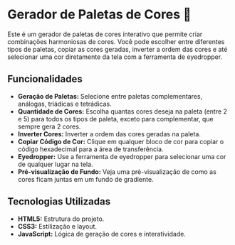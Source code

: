 # Gerador de Paletas de Cores 🎨

Este é um gerador de paletas de cores interativo que permite criar combinações harmoniosas de cores. Você pode escolher entre diferentes tipos de paletas, copiar as cores geradas, inverter a ordem das cores e até selecionar uma cor diretamente da tela com a ferramenta de eyedropper.

## Funcionalidades

- **Geração de Paletas:** Selecione entre paletas complementares, análogas, triádicas e tetrádicas.
- **Quantidade de Cores:** Escolha quantas cores deseja na paleta (entre 2 e 5) para todos os tipos de paleta, exceto para complementar, que sempre gera 2 cores.
- **Inverter Cores:** Inverter a ordem das cores geradas na paleta.
- **Copiar Código de Cor:** Clique em qualquer bloco de cor para copiar o código hexadecimal para a área de transferência.
- **Eyedropper:** Use a ferramenta de eyedropper para selecionar uma cor de qualquer lugar na tela.
- **Pré-visualização de Fundo:** Veja uma pré-visualização de como as cores ficam juntas em um fundo de gradiente.

## Tecnologias Utilizadas

- **HTML5:** Estrutura do projeto.
- **CSS3:** Estilização e layout.
- **JavaScript:** Lógica de geração de cores e interatividade.

